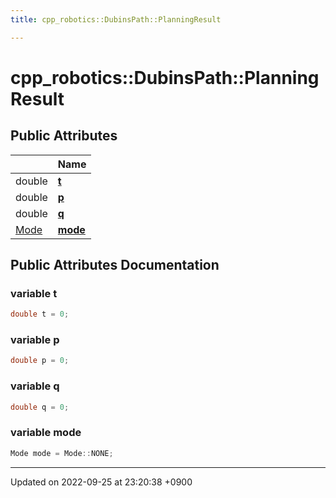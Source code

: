 ```yaml
---
title: cpp_robotics::DubinsPath::PlanningResult

---
```


# cpp_robotics::DubinsPath::PlanningResult





## Public Attributes

|                | Name           |
| -------------- | -------------- |
| double | **[t](/cpp_robotics/doxybook/Classes/structcpp__robotics_1_1DubinsPath_1_1PlanningResult/#variable-t)**  |
| double | **[p](/cpp_robotics/doxybook/Classes/structcpp__robotics_1_1DubinsPath_1_1PlanningResult/#variable-p)**  |
| double | **[q](/cpp_robotics/doxybook/Classes/structcpp__robotics_1_1DubinsPath_1_1PlanningResult/#variable-q)**  |
| [Mode](/cpp_robotics/doxybook/Classes/classcpp__robotics_1_1DubinsPath/#enum-mode) | **[mode](/cpp_robotics/doxybook/Classes/structcpp__robotics_1_1DubinsPath_1_1PlanningResult/#variable-mode)**  |

## Public Attributes Documentation

### variable t

```cpp
double t = 0;
```


### variable p

```cpp
double p = 0;
```


### variable q

```cpp
double q = 0;
```


### variable mode

```cpp
Mode mode = Mode::NONE;
```


-------------------------------

Updated on 2022-09-25 at 23:20:38 +0900